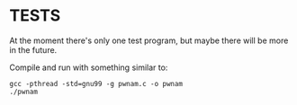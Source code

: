 # TESTS

At the moment there's only one test program, but maybe there will be more in the future.

Compile and run with something similar to:

```
gcc -pthread -std=gnu99 -g pwnam.c -o pwnam
./pwnam
```
